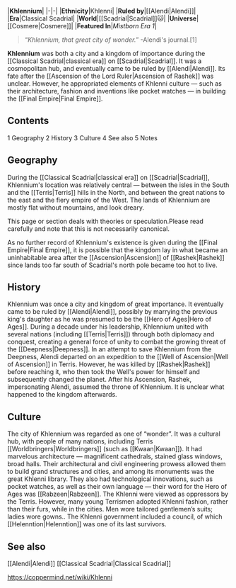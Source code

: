 |**Khlennium**|
|-|-|
|**Ethnicity**|Khlenni|
|**Ruled by**|[[Alendi\|Alendi]]|
|**Era**|Classical Scadrial|
|**World**|[[Scadrial\|Scadrial]]🐱︎|
|**Universe**|[[Cosmere\|Cosmere]]|
|**Featured In**|*Mistborn Era 1*|

>“*Khlennium, that great city of wonder.*”
\-Alendi's journal.[1]


**Khlennium** was both a city and a kingdom of importance during the [[Classical Scadrial\|classical era]] on [[Scadrial\|Scadrial]]. It was a cosmopolitan hub, and eventually came to be ruled by [[Alendi\|Alendi]]. Its fate after the [[Ascension of the Lord Ruler\|Ascension of Rashek]] was unclear. However, he appropriated elements of Khlenni culture — such as their architecture, fashion and inventions like pocket watches — in building the [[Final Empire\|Final Empire]].

## Contents

1 Geography
2 History
3 Culture
4 See also
5 Notes


## Geography
During the [[Classical Scadrial\|classical era]] on [[Scadrial\|Scadrial]], Khlennium's location was relatively central — between the isles in the South and the [[Terris\|Terris]] hills in the North, and between the great nations to the east and the fiery empire of the West. The lands of Khlennium are mostly flat without mountains, and look dreary.

This page or section deals with theories or speculation.Please read carefully and note that this is not necessarily canonical.

As no further record of Khlennium's existence is given during the [[Final Empire\|Final Empire]], it is possible that the kingdom lay in what became an uninhabitable area after the [[Ascension\|Ascension]] of [[Rashek\|Rashek]] since lands too far south of Scadrial's north pole became too hot to live.

## History
Khlennium was once a city and kingdom of great importance. It eventually came to be ruled by [[Alendi\|Alendi]], possibly by marrying the previous king's daughter as he was presumed to be the [[Hero of Ages\|Hero of Ages]]. During a decade under his leadership, Khlennium united with several nations (including [[Terris\|Terris]]) through both diplomacy and conquest, creating a general force of unity to combat the growing threat of the [[Deepness\|Deepness]].
In an attempt to save Khlennium from the Deepness, Alendi departed on an expedition to the [[Well of Ascension\|Well of Ascension]] in Terris. However, he was killed by [[Rashek\|Rashek]] before reaching it, who then took the Well's power for himself and subsequently changed the planet.
After his Ascension, Rashek, impersonating Alendi, assumed the throne of Khlennium. It is unclear what happened to the kingdom afterwards.

## Culture
The city of Khlennium was regarded as one of “wonder”. It was a cultural hub, with people of many nations, including Terris [[Worldbringers\|Worldbringers]] (such as [[Kwaan\|Kwaan]]).
It had marvelous architecture — magnificent cathedrals, stained glass windows, broad halls. Their architectural and civil engineering prowess allowed them to build grand structures and cities, and among its monuments was the great Khlenni library. They also had technological innovations, such as pocket watches, as well as their own language — their word for the Hero of Ages was [[Rabzeen\|Rabzeen]].
The Khlenni were viewed as oppressors by the Terris. However, many young Terrismen adopted Khlenni fashion, rather than their furs, while in the cities. Men wore tailored gentlemen’s suits; ladies wore gowns..
The Khlenni government included a council, of which [[Helenntion\|Helenntion]] was one of its last survivors.

## See also
[[Alendi\|Alendi]]
[[Classical Scadrial\|Classical Scadrial]]


https://coppermind.net/wiki/Khlenni